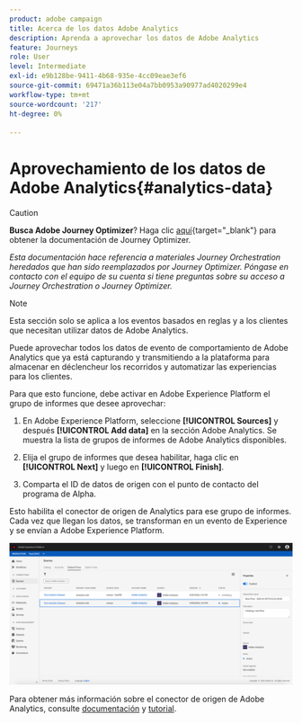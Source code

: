 ```yaml
---
product: adobe campaign
title: Acerca de los datos Adobe Analytics
description: Aprenda a aprovechar los datos de Adobe Analytics
feature: Journeys
role: User
level: Intermediate
exl-id: e9b128be-9411-4b68-935e-4cc09eae3ef6
source-git-commit: 69471a36b113e04a7bb0953a90977ad4020299e4
workflow-type: tm+mt
source-wordcount: '217'
ht-degree: 0%

---
```


# Aprovechamiento de los datos de Adobe Analytics{#analytics-data}


>[!CAUTION]
>
>**Busca Adobe Journey Optimizer**? Haga clic [aquí](https://experienceleague.adobe.com/es/docs/journey-optimizer/using/ajo-home){target="_blank"} para obtener la documentación de Journey Optimizer.
>
>
>_Esta documentación hace referencia a materiales Journey Orchestration heredados que han sido reemplazados por Journey Optimizer. Póngase en contacto con el equipo de su cuenta si tiene preguntas sobre su acceso a Journey Orchestration o Journey Optimizer._


>[!NOTE]
>
>Esta sección solo se aplica a los eventos basados en reglas y a los clientes que necesitan utilizar datos de Adobe Analytics.

Puede aprovechar todos los datos de evento de comportamiento de Adobe Analytics que ya está capturando y transmitiendo a la plataforma para almacenar en déclencheur los recorridos y automatizar las experiencias para los clientes.

Para que esto funcione, debe activar en Adobe Experience Platform el grupo de informes que desee aprovechar:

1. En Adobe Experience Platform, seleccione **[!UICONTROL Sources]** y después **[!UICONTROL Add data]** en la sección Adobe Analytics. Se muestra la lista de grupos de informes de Adobe Analytics disponibles.

1. Elija el grupo de informes que desea habilitar, haga clic en **[!UICONTROL Next]** y luego en **[!UICONTROL Finish]**.

1. Comparta el ID de datos de origen con el punto de contacto del programa de Alpha.

Esto habilita el conector de origen de Analytics para ese grupo de informes. Cada vez que llegan los datos, se transforman en un evento de Experience y se envían a Adobe Experience Platform.

![](../assets/alpha-event9.png)

Para obtener más información sobre el conector de origen de Adobe Analytics, consulte [documentación](https://experienceleague.adobe.com/docs/experience-platform/sources/connectors/adobe-applications/analytics.html?lang=es) y [tutorial](https://experienceleague.adobe.com/docs/experience-platform/sources/ui-tutorials/create/adobe-applications/analytics.html?lang=es).
